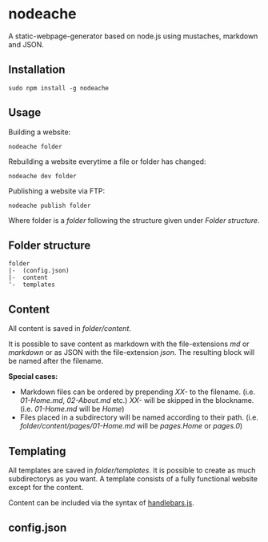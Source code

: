 nodeache
========

A static-webpage-generator based on node.js using mustaches, markdown and JSON.

Installation
------------

    sudo npm install -g nodeache
    
Usage
-----

Building a website:

    nodeache folder
    
Rebuilding a website everytime a file or folder has changed:

    nodeache dev folder
    
Publishing a website via FTP:

    nodeache publish folder
    
Where folder is a *folder* following the structure given under *Folder structure*.

Folder structure
----------------

    folder
    |-  (config.json)
    |-  content
    '-  templates
    
Content
-------

All content is saved in *folder/content*. 

It is possible to save content as markdown with the file-extensions *md* or *markdown* or as JSON with the file-extension *json*. The resulting block will be named after the filename.

**Special cases:**

* Markdown files can be ordered by prepending *XX-* to the filename. (i.e. *01-Home.md*, *02-About.md* etc.) *XX-* will be skipped in the blockname. (i.e. *01-Home.md* will be *Home*)
* Files placed in a subdirectory will be named according to their path. (i.e. *folder/content/pages/01-Home.md* will be *pages.Home* or *pages.0*)

Templating
----------

All templates are saved in *folder/templates*. It is possible to create as much subdirectorys as you want. A template consists of a fully functional website except for the content.

Content can be included via the syntax of [handlebars.js](http://handlebarsjs.com/).

config.json
-----------
